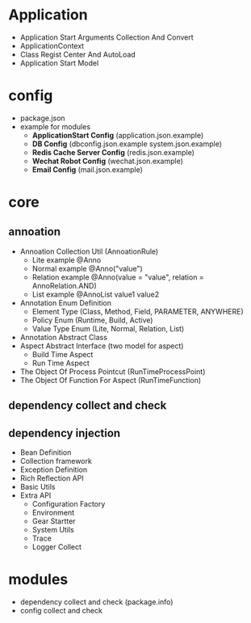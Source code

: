 # Application
* Application Start Arguments Collection And Convert
* ApplicationContext
* Class Regist Center And AutoLoad
* Application Start Model
# config
* package.json
* example for modules
  * **ApplicationStart Config** (application.json.example)
  * **DB Config** (dbconfig.json.example system.json.example)
  * **Redis Cache Server Config** (redis.json.example)
  * **Wechat Robot Config** (wechat.json.example)
  * **Email Config** (mail.json.example)
# core
## annoation
* Annoation Collection Util (AnnoationRule)
  * Lite example @Anno
  * Normal example @Anno("value")
  * Relation example @Anno(value = "value", relation = AnnoRelation.AND)
  * List example @AnnoList value1 value2
* Annotation Enum Definition
  * Element Type (Class, Method, Field, PARAMETER, ANYWHERE)
  * Policy Enum (Runtime, Build, Active)
  * Value Type Enum (Lite, Normal, Relation, List)
* Annotation Abstract Class
* Aspect Abstract Interface (two model for aspect)
  * Build Time Aspect
  * Run Time Aspect
* The Object Of Process Pointcut (RunTimeProcessPoint)
* The Object Of Function For Aspect (RunTimeFunction)
## dependency collect and check
## dependency injection
* Bean Definition
* Collection framework
* Exception Definition
* Rich Reflection API
* Basic Utils
* Extra API
  * Configuration Factory
  * Environment
  * Gear Startter
  * System Utils
  * Trace
  * Logger Collect
# modules
* dependency collect and check (package.info)
* config collect and check